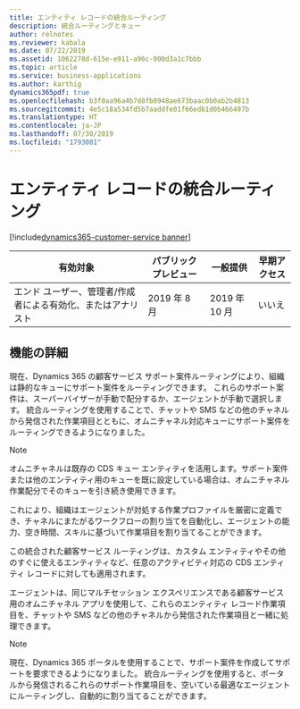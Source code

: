 ```yaml
---
title: エンティティ レコードの統合ルーティング
description: 統合ルーティングとキュー
author: relnotes
ms.reviewer: kabala
ms.date: 07/22/2019
ms.assetid: 1062278d-615e-e911-a96c-000d3a1c7bbb
ms.topic: article
ms.service: business-applications
ms.author: karthig
dynamics365pdf: true
ms.openlocfilehash: b3f0aa96a4b7d8fb8948ae673baac0b0ab2b4813
ms.sourcegitcommit: 4e5c18a534fd5b7aaddfe01f66edb1d0b466497b
ms.translationtype: HT
ms.contentlocale: ja-JP
ms.lasthandoff: 07/30/2019
ms.locfileid: "1793081"
---
```

# <a name="unified-routing-for-entity-records"></a>エンティティ レコードの統合ルーティング
[!include[dynamics365-customer-service banner](../includes/dynamics365-customer-service.md)]

| 有効対象    |  パブリック プレビュー | 一般提供 | 早期アクセス |
| ---------- | ---------- |---------- |---------- |
|エンド ユーザー、管理者/作成者による有効化、またはアナリスト|2019 年 8 月| 2019 年 10 月|いいえ |






## <a name="feature-details"></a>機能の詳細
<!--feature detail start -->
現在、Dynamics 365 の顧客サービス サポート案件ルーティングにより、組織は静的なキューにサポート案件をルーティングできます。 これらのサポート案件は、スーパーバイザーが手動で配分するか、エージェントが手動で選択します。 統合ルーティングを使用することで、チャットや SMS などの他のチャネルから発信された作業項目とともに、オムニチャネル対応キューにサポート案件をルーティングできるようになりました。 
 
> [!NOTE]
> オムニチャネルは既存の CDS キュー エンティティを活用します。サポート案件または他のエンティティ用のキューを既に設定している場合は、オムニチャネル作業配分でそのキューを引き続き使用できます。
 
これにより、組織はエージェントが対処する作業プロファイルを厳密に定義でき、チャネルにまたがるワークフローの割り当てを自動化し、エージェントの能力、空き時間、スキルに基づいて作業項目を割り当てることができます。
 
この統合された顧客サービス ルーティングは、カスタム エンティティやその他のすぐに使えるエンティティなど、任意のアクティビティ対応の CDS エンティティ レコードに対しても適用されます。
 
エージェントは、同じマルチセッション エクスペリエンスである顧客サービス用のオムニチャネル アプリを使用して、これらのエンティティ レコード作業項目を、チャットや SMS などの他のチャネルから発信された作業項目と一緒に処理できます。
 
> [!NOTE]
> 現在、Dynamics 365 ポータルを使用することで、サポート案件を作成してサポートを要求できるようになりました。 統合ルーティングを使用すると、ポータルから発信されるこれらのサポート作業項目を、空いている最適なエージェントにルーティングし、自動的に割り当てることができます。
<!--feature detail end -->











